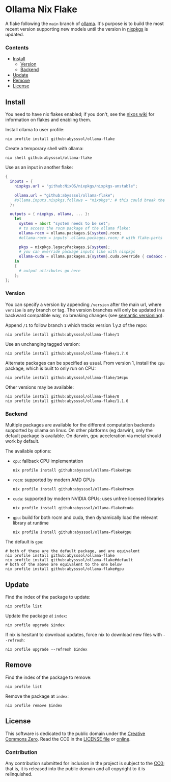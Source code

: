 # Ollama Nix Flake

A flake following the `main` branch of [ollama](https://github.com/jmorganca/ollama).
It's purpose is to build the most recent version supporting new models until
the version in [nixpkgs](https://github.com/nixos/nixpkgs) is updated.

### Contents
- [Install](#install)
  - [Version](#version)
  - [Backend](#backend)
- [Update](#update)
- [Remove](#remove)
- [License](#license)


## Install

You need to have nix flakes enabled;
if you don't, see the [nixos wiki](https://nixos.wiki/wiki/Flakes)
for information on flakes and enabling them.

Install ollama to user profile:
``` shell
nix profile install github:abysssol/ollama-flake
```

Create a temporary shell with ollama:
``` shell
nix shell github:abysssol/ollama-flake
```

Use as an input in another flake:
``` nix
{
  inputs = {
    nixpkgs.url = "github:NixOS/nixpkgs/nixpkgs-unstable";

    ollama.url = "github:abysssol/ollama-flake";
    #ollama.inputs.nixpkgs.follows = "nixpkgs"; # this could break the build unless using unstable nixpkgs
  };

  outputs = { nixpkgs, ollama, ... }:
    let
      system = abort "system needs to be set";
      # to access the rocm package of the ollama flake:
      ollama-rocm = ollama.packages.${system}.rocm;
      #ollama-rocm = inputs'.ollama.packages.rocm; # with flake-parts

      pkgs = nixpkgs.legacyPackages.${system};
      # you can override package inputs like with nixpkgs
      ollama-cuda = ollama.packages.${system}.cuda.override { cudaGcc = pkgs.gcc11; };
    in
    {
      # output attributes go here
    };
};
```

### Version

You can specify a version by appending `/version` after the main url,
where `version` is any branch or tag.
The version branches will only be updated in a backward compatible way, no breaking changes
(see [semantic versioning](https://semver.org)).

Append `/1` to follow branch `1` which tracks version 1.y.z of the repo:
``` shell
nix profile install github:abysssol/ollama-flake/1
```

Use an unchanging tagged version:
``` shell
nix profile install github:abysssol/ollama-flake/1.7.0
```

Alternate packages can be specified as usual.
From version 1, install the `cpu` package, which is built to only run on CPU:
``` shell
nix profile install github:abysssol/ollama-flake/1#cpu
```

Other versions may be available:
``` shell
nix profile install github:abysssol/ollama-flake/0
nix profile install github:abysssol/ollama-flake/1.1.0
```

### Backend

Multiple packages are available for the different computation backends supported by ollama on linux.
On other platforms (eg darwin), only the default package is available.
On darwin, gpu acceleration via metal should work by default.

The available options:
- `cpu`: fallback CPU implementation
  ``` shell
  nix profile install github:abysssol/ollama-flake#cpu
  ```
- `rocm`: supported by modern AMD GPUs
  ``` shell
  nix profile install github:abysssol/ollama-flake#rocm
  ```
- `cuda`: supported by modern NVIDIA GPUs; uses unfree licensed libraries
  ``` shell
  nix profile install github:abysssol/ollama-flake#cuda
  ```
- `gpu`: build for both rocm and cuda, then dynamically load the relevant library at runtime
  ``` shell
  nix profile install github:abysssol/ollama-flake#gpu
  ```

The default is `gpu`:
``` shell
# both of these are the default package, and are equivalent
nix profile install github:abysssol/ollama-flake
nix profile install github:abysssol/ollama-flake#default
# both of the above are equivalent to the one below
nix profile install github:abysssol/ollama-flake#gpu
```


## Update

Find the index of the package to update:
``` shell
nix profile list
```

Update the package at `index`:
``` shell
nix profile upgrade $index
```

If nix is hesitant to download updates, force nix to download new files with `--refresh`:
``` shell
nix profile upgrade --refresh $index
```


## Remove

Find the index of the package to remove:
``` shell
nix profile list
```

Remove the package at `index`:
``` shell
nix profile remove $index
```


## License

This software is dedicated to the public domain under the [Creative Commons Zero](
https://creativecommons.org/publicdomain/zero/1.0).
Read the CC0 in the [LICENSE file](./LICENSE) or [online](
https://creativecommons.org/publicdomain/zero/1.0/legalcode).

### Contribution

Any contribution submitted for inclusion in the project is subject to the [CC0](./LICENSE);
that is, it is released into the public domain and all copyright to it is relinquished.
